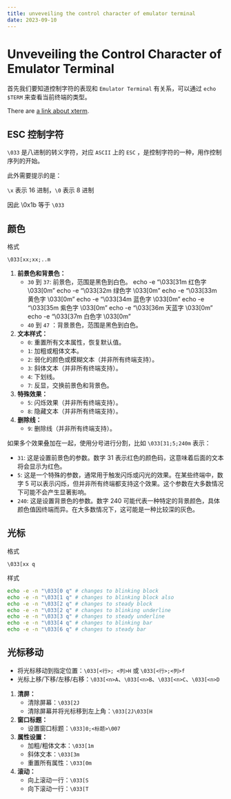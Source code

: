 ```yaml
---
title: unveveiling the control character of emulator terminal
date: 2023-09-10
---
```


# Unveveiling the Control Character of Emulator Terminal

首先我们要知道控制字符的表现和 `Emulator Terminal` 有关系，可以通过 `echo $TERM` 来查看当前终端的类型。

There are [a link about xterm](https://invisible-island.net/xterm/xterm.html).

## ESC 控制字符

`\033` 是八进制的转义字符，对应 `ASCII` 上的 `ESC` ，是控制字符的一种，用作控制序列的开始。

此外需要提示的是：

`\x` 表示 16 进制，`\0` 表示 8 进制

因此 \0x1b 等于 `\033`

## 颜色

格式

```
\033[xx;xx;..m
```

1. **前景色和背景色：**
   - `30` 到 `37`: 前景色，范围是黑色到白色。
     echo -e “\033[31m 红色字 \033[0m”
     echo -e “\033[32m 绿色字 \033[0m”
     echo -e “\033[33m 黄色字 \033[0m”
     echo -e “\033[34m 蓝色字 \033[0m”
     echo -e “\033[35m 紫色字 \033[0m”
     echo -e “\033[36m 天蓝字 \033[0m”
     echo -e “\033[37m 白色字 \033[0m”
   - `40` 到 `47` ：背景景色，范围是黑色到白色。
2. **文本样式：**
   - `0`: 重置所有文本属性，恢复默认值。
   - `1`: 加粗或粗体文本。
   - `2`: 弱化的颜色或模糊文本（并非所有终端支持）。
   - `3`: 斜体文本（并非所有终端支持）。
   - `4`: 下划线。
   - `7`: 反显，交换前景色和背景色。
3. **特殊效果：**
   - `5`: 闪烁效果（并非所有终端支持）。
   - `8`: 隐藏文本（并非所有终端支持）。
4. **删除线：**
   - `9`: 删除线（并非所有终端支持）。

如果多个效果叠加在一起，使用分号进行分割，比如 `\033[31;5;240m` 表示：

- `31`: 这是设置前景色的参数。数字 31 表示红色的颜色码，这意味着后面的文本将会显示为红色。
- `5`: 这是一个特殊的参数，通常用于触发闪烁或闪光的效果。在某些终端中，数字 5 可以表示闪烁，但并非所有终端都支持这个效果。这个参数在大多数情况下可能不会产生显著影响。
- `240`: 这是设置背景色的参数。数字 240 可能代表一种特定的背景颜色，具体颜色值因终端而异。在大多数情况下，这可能是一种比较深的灰色。

## 光标

格式

```
\033[xx q
```

样式

```sh
echo -e -n "\033[0 q" # changes to blinking block
echo -e -n "\033[1 q" # changes to blinking block also
echo -e -n "\033[2 q" # changes to steady block
echo -e -n "\033[2 q" # changes to blinking underline
echo -e -n "\033[3 q" # changes to steady underline
echo -e -n "\033[4 q" # changes to blinking bar
echo -e -n "\033[6 q" # changes to steady bar
```





## 光标移动

- 将光标移动到指定位置：`\033[<行>; <列>H` 或 `\033[<行>;<列>f`
- 光标上移/下移/左移/右移：`\033[<n>A`、`\033[<n>B`、`\033[<n>C`、`\033[<n>D`

1. **清屏：**
   - 清除屏幕：`\033[2J`
   - 清除屏幕并将光标移到左上角：`\033[2J\033[H`
2. **窗口标题：**
   - 设置窗口标题：`\033]0;<标题>\007`
3. **属性设置：**
   - 加粗/粗体文本：`\033[1m`
   - 斜体文本：`\033[3m`
   - 重置所有属性：`\033[0m`
4. **滚动：**
   - 向上滚动一行：`\033[S`
   - 向下滚动一行：`\033[T`